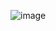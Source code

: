![image](https://github.com/andrewcristhian/jokenpo/assets/96155931/1333e789-e5a9-4a95-b69b-40d91dde108c)
